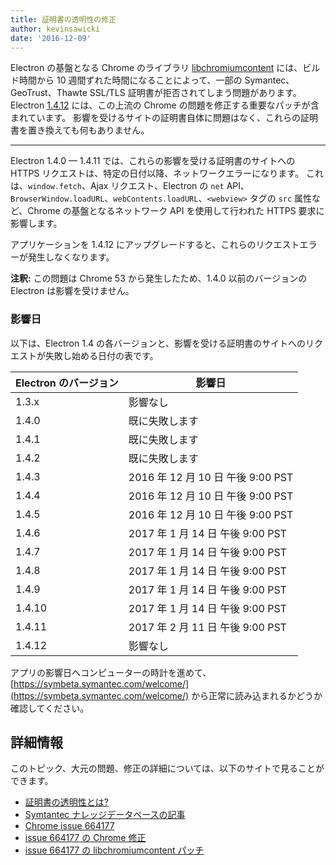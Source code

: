 ```yaml
---
title: 証明書の透明性の修正
author: kevinsawicki
date: '2016-12-09'
---
```


Electron の基盤となる Chrome のライブラリ [libchromiumcontent](https://github.com/electron/libchromiumcontent) には、ビルド時間から 10 週間ずれた時間になることによって、一部の Symantec、GeoTrust、Thawte SSL/TLS 証明書が拒否されてしまう問題があります。Electron [1.4.12](https://github.com/electron/electron/releases/tag/v1.4.12) には、この上流の Chrome の問題を修正する重要なパッチが含まれています。 影響を受けるサイトの証明書自体に問題はなく、これらの証明書を置き換えても何もありません。

---

Electron 1.4.0 &mdash; 1.4.11 では、これらの影響を受ける証明書のサイトへの HTTPS リクエストは、特定の日付以降、ネットワークエラーになります。 これは、`window.fetch`、Ajax リクエスト、Electron の `net` API、`BrowserWindow.loadURL`、`webContents.loadURL`、`<webview>` タグの `src` 属性など、Chrome の基盤となるネットワーク API を使用して行われた HTTPS 要求に影響します。

アプリケーションを 1.4.12 にアップグレードすると、これらのリクエストエラーが発生しなくなります。

**注釈:** この問題は Chrome 53 から発生したため、1.4.0 以前のバージョンの Electron は影響を受けません。

### 影響日

以下は、Electron 1.4 の各バージョンと、影響を受ける証明書のサイトへのリクエストが失敗し始める日付の表です。

<table class="table table-ruled table-full-width">
    <thead>
        <tr class="text-left">
            <th>Electron のバージョン</th>
            <th>影響日</th>
        </tr>
    </thead>
    <tbody>
        <tr>
            <td>1.3.x</td>
            <td>影響なし</td>
        </tr>
        <tr>
            <td>1.4.0</td>
            <td>既に失敗します</td>
        </tr>
        <tr>
            <td>1.4.1</td>
            <td>既に失敗します</td>
        </tr>
        <tr>
            <td>1.4.2</td>
            <td>既に失敗します</td>
        </tr>
        <tr>
            <td>1.4.3</td>
            <td>2016 年 12 月 10 日 午後 9:00 PST</td>
        </tr>
        <tr>
            <td>1.4.4</td>
            <td>2016 年 12 月 10 日 午後 9:00 PST</td>
        </tr>
        <tr>
            <td>1.4.5</td>
            <td>2016 年 12 月 10 日 午後 9:00 PST</td>
        </tr>
        <tr>
            <td>1.4.6</td>
            <td>2017 年 1 月 14 日 午後 9:00 PST</td>
        </tr>
        <tr>
            <td>1.4.7</td>
            <td>2017 年 1 月 14 日 午後 9:00 PST</td>
        </tr>
        <tr>
            <td>1.4.8</td>
            <td>2017 年 1 月 14 日 午後 9:00 PST</td>
        </tr>
        <tr>
            <td>1.4.9</td>
            <td>2017 年 1 月 14 日 午後 9:00 PST</td>
        </tr>
        <tr>
            <td>1.4.10</td>
            <td>2017 年 1 月 14 日 午後 9:00 PST</td>
        </tr>
        <tr>
            <td>1.4.11</td>
            <td>2017 年 2 月 11 日 午後 9:00 PST</td>
        </tr>
        <tr>
            <td>1.4.12</td>
            <td>影響なし</td>
        </tr>
    </tbody>
</table>

アプリの影響日へコンピューターの時計を進めて、[https://symbeta.symantec.com/welcome/](https://symbeta.symantec.com/welcome/) から正常に読み込まれるかどうか確認してください。

## 詳細情報

このトピック、大元の問題、修正の詳細については、以下のサイトで見ることができます。

- [証明書の透明性とは?](https://www.certificate-transparency.org/what-is-ct)
- [Symtantec ナレッジデータベースの記事](https://knowledge.symantec.com/support/ssl-certificates-support/index?page=content&id=ALERT2160)
- [Chrome issue 664177](https://bugs.chromium.org/p/chromium/issues/detail?id=664177)
- [issue 664177 の Chrome 修正](https://codereview.chromium.org/2495583002)
- [issue 664177 の libchromiumcontent パッチ](https://github.com/electron/libchromiumcontent/pull/248)


